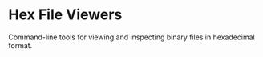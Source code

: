 # Hex File Viewers

Command-line tools for viewing and inspecting binary files in hexadecimal format.
